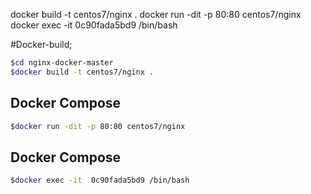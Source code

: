 docker build -t centos7/nginx .
docker run -dit -p 80:80 centos7/nginx
docker exec -it  0c90fada5bd9 /bin/bash

#Docker-build;

```bash
$cd nginx-docker-master 
$docker build -t centos7/nginx .

```

## Docker Compose

```bash
$docker run -dit -p 80:80 centos7/nginx

```

## Docker Compose

```bash
$docker exec -it  0c90fada5bd9 /bin/bash

```


